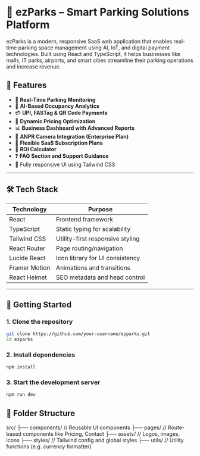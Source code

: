 # 🚗 ezParks – Smart Parking Solutions Platform

ezParks is a modern, responsive SaaS web application that enables real-time parking space management using AI, IoT, and digital payment technologies. Built using React and TypeScript, it helps businesses like malls, IT parks, airports, and smart cities streamline their parking operations and increase revenue.

## 🌟 Features

- 📍 **Real-Time Parking Monitoring**
- 🧠 **AI-Based Occupancy Analytics**
- 💳 **UPI, FASTag & QR Code Payments**
- 🎯 **Dynamic Pricing Optimization**
- 📊 **Business Dashboard with Advanced Reports**
- 🎥 **ANPR Camera Integration (Enterprise Plan)**
- 💼 **Flexible SaaS Subscription Plans**
- 🧾 **ROI Calculator**
- ❓ **FAQ Section and Support Guidance**
- 📱 Fully responsive UI using Tailwind CSS

---

## 🛠️ Tech Stack

| Technology     | Purpose                         |
|----------------|----------------------------------|
| React          | Frontend framework               |
| TypeScript     | Static typing for scalability    |
| Tailwind CSS   | Utility-first responsive styling |
| React Router   | Page routing/navigation          |
| Lucide React   | Icon library for UI consistency  |
| Framer Motion  | Animations and transitions       |
| React Helmet   | SEO metadata and head control    |

---

## 🚀 Getting Started
### 1. Clone the repository
```bash
git clone https://github.com/your-username/ezparks.git
cd ezparks
```
### 2. Install dependencies
```bash
npm install
```
### 3. Start the development server
```bash
npm run dev
```

## 📁 Folder Structure
src/
├── components/        // Reusable UI components
├── pages/             // Route-based components like Pricing, Contact
├── assets/            // Logos, images, icons
├── styles/            // Tailwind config and global styles
├── utils/             // Utility functions (e.g. currency formatter)
